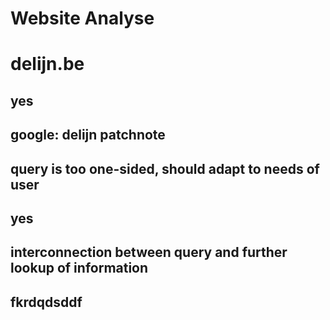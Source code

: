 Website Analyse
=======================
# delijn.be
## yes
## google: delijn patchnote
## query is too one-sided, should adapt to needs of user
## yes
## interconnection between query and further lookup of information
## fkrdqdsddf

